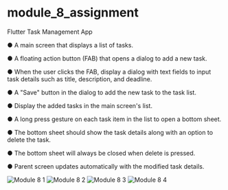 # module_8_assignment
Flutter Task Management App


●     A main screen that displays a list of tasks.


●     A floating action button (FAB) that opens a dialog to add a new task.


●     When the user clicks the FAB, display a dialog with text fields to input task details such as title, description, and deadline.


●     A "Save" button in the dialog to add the new task to the task list.


●     Display the added tasks in the main screen's list.


●     A long press gesture on each task item in the list to open a bottom sheet.


●     The bottom sheet should show the task details along with an option to  delete the task.


●     The bottom sheet will always be closed when delete is pressed.


●     Parent screen updates automatically with the modified task details.


![Module 8 1](https://github.com/IftikharSikder/Module-8-Assignment/assets/101981180/341a7098-32bf-42e3-8b98-f1f3325abaeb)
![Module 8 2](https://github.com/IftikharSikder/Module-8-Assignment/assets/101981180/69989df9-253e-435f-af2f-281947f0ef70)
![Module 8 3](https://github.com/IftikharSikder/Module-8-Assignment/assets/101981180/4a7e597e-bb5a-4eb9-9f4a-df3d4419438b)
![Module 8 4](https://github.com/IftikharSikder/Module-8-Assignment/assets/101981180/18a47cff-fb91-43de-96b6-7fb50d3fd07d)


